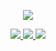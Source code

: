 
<!--
**FrizzleFur/FrizzleFur** is a ✨ _special_ ✨ repository because its `README.md` (this file) appears on your GitHub profile.

Here are some ideas to get you started:

- 🔭 I’m currently working on ...
- 🌱 I’m currently learning ...
- 👯 I’m looking to collaborate on ...
- 🤔 I’m looking for help with ...
- 💬 Ask me about ...
- 📫 How to reach me: ...
- 😄 Pronouns: ...
- ⚡ Fun fact: ...
-->


<p align="center">
  <a href="https://github.com/FrizzleFur">
    <img src="https://github-readme-stats.vercel.app/api?username=FrizzleFur&count_private=true&show_icons=true&hide=contribs&include_all_commits=true&theme=vue" />
  </a>
</p>

<p align="center">
  <a href="https://michaelmao.co">
    <img src="https://img.shields.io/badge/🌱%20博客-MichaelMao-brightness.svg" />
  </a>
  <a href="https://github.com/FrizzleFur">
    <img src="https://komarev.com/ghpvc/?username=FrizzleFur&color=brightgreen&label=👁%20Views" />
  </a>  
  <a href="https://github.com/antonkomarev/github-profile-views-counter">
    <img src="https://komarev.com/ghpvc/?username=frizzlefur">
  </a>
</p>

[GitHub Profile Views Counter]: https://github.com/antonkomarev/github-profile-views-counter
